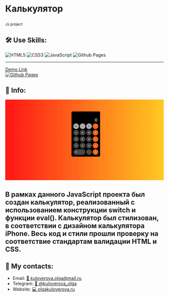 <h1>Калькулятор</h1> 
<sub>Js project</sub>


<h2>🛠️ Use Skills:</h2>  

![HTML5](https://img.shields.io/badge/html5-%23E34F26.svg?style=for-the-badge&logo=html5&logoColor=white)
![CSS3](https://img.shields.io/badge/css3-%231572B6.svg?style=for-the-badge&logo=css3&logoColor=white)
![JavaScript](https://img.shields.io/badge/javascript-%23323330.svg?style=for-the-badge&logo=javascript&logoColor=%23F7DF1E)
![Github Pages](https://img.shields.io/badge/github%20pages-121013?style=for-the-badge&logo=github&logoColor=white)

---

[Demo Link <br>![Github Pages](https://img.shields.io/badge/github%20pages-121013?style=for-the-badge&logo=github&logoColor=white)](kuloverovaolga.github.io/Calculator/)

<h2>💁 Info:</h2> 

![Gifweb](readme/calc_d.gif)

                                            
В рамках данного JavaScript проекта был создан калькулятор, реализованный с использованием конструкции switch и функции eval(). Калькулятор был стилизован, в соответствии с дизайном калькулятора iPhone. Весь код и стили прошли проверку на соответствие стандартам валидации HTML и CSS.
---



<h2>📱 My contacts:</h2> 
<ul>
 <li>Email: <a href="mailto:kuloverova.olga@mail.ru">📧 kuloverova.olga@mail.ru</a></li>
 <li>Telegram:  <a href="https://t.me/kuloverova_olga">💬 @kuloverova_olga</a></li>
 <li>Website:  <a href="http://olgakuloverova.ru/">💻 olgakuloverova.ru</a></li>

</ul>
